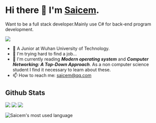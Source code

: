 # Hi there 👋 I'm [Saicem](https://saicem.github.io).

Want to be a full stack developer.Mainly use C# for back-end program development.

<!-- view count https://github.com/antonkomarev/github-profile-views-counter -->
![](https://hit.yhype.me/github/profile?user_id=56228142)

- 🔭 A Junior at Wuhan University of Technology.
- 🥲 I'm trying hard to find a job... 
- 📖 I'm currently reading ***Modern operating system*** and ***Computer Networking: A Top-Down Approach***. As a non computer science student I find it necessary to learn about these.
- 📫 How to reach me: saicem@qq.com

<!--
- 🔭 I’m currently working on ...
- 🌱 I’m currently learning ...
- 👯 I’m looking to collaborate on ...
- 🤔 I’m looking for help with ...
- 💬 Ask me about ...
- 😄 Pronouns: ...
- ⚡ Fun fact: ...
-->

## Github Stats

![](https://github-profile-summary-cards.vercel.app/api/cards/profile-details?username=saicem&theme=default)
![](https://github-profile-summary-cards.vercel.app/api/cards/stats?username=saicem&theme=default)
![](https://github-profile-summary-cards.vercel.app/api/cards/productive-time?username=saicem&theme=default)
<!-- ![](https://github-profile-summary-cards.vercel.app/api/cards/repos-per-language?username=saicem&theme=default) -->
<!-- ![](https://github-profile-summary-cards.vercel.app/api/cards/most-commit-language?username=saicem&theme=default) -->
<!-- ![Saicem's GitHub stats](https://github-readme-stats.vercel.app/api?username=saicem&show_icons=true&include_all_commits=true) -->
![Saicem's most used language](https://github-readme-stats.vercel.app/api/top-langs/?username=saicem&hide=cmake,Makefile,shell&layout=compact)
